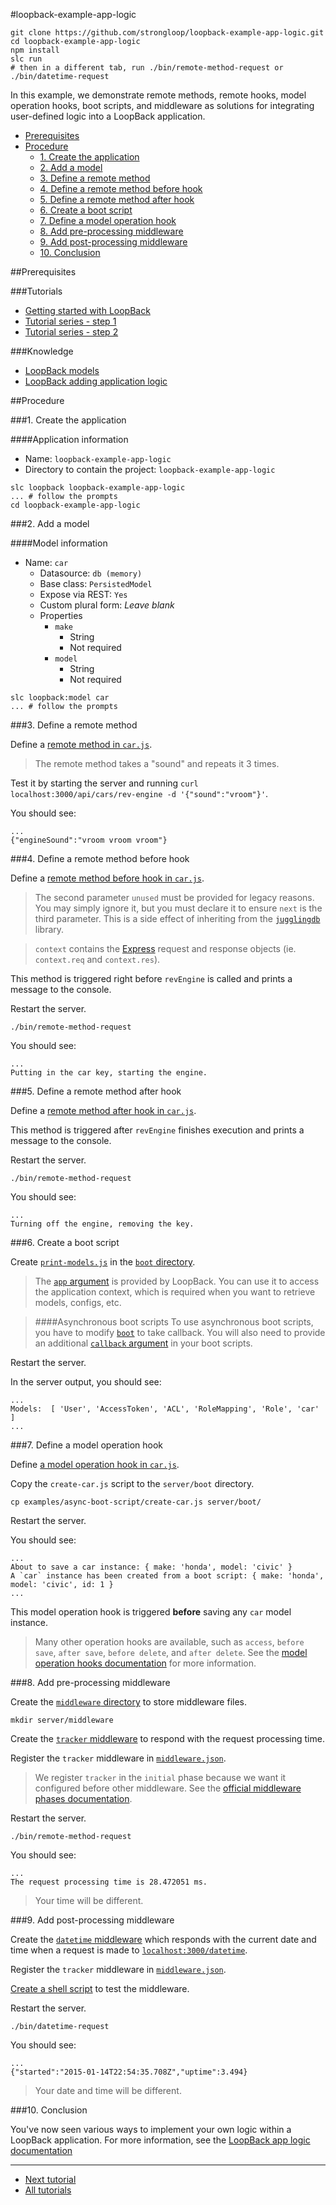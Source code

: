 #loopback-example-app-logic

```
git clone https://github.com/strongloop/loopback-example-app-logic.git
cd loopback-example-app-logic
npm install
slc run
# then in a different tab, run ./bin/remote-method-request or ./bin/datetime-request
```

In this example, we demonstrate remote methods, remote hooks, model operation hooks, boot scripts, and middleware as solutions for integrating user-defined logic into a LoopBack application.

- [Prerequisites](#prerequisites)
- [Procedure](#procedure)
  - [1. Create the application](#1-create-the-application)
  - [2. Add a model](#2-add-a-model)
  - [3. Define a remote method](#3-define-a-remote-method)
  - [4. Define a remote method before hook](#4-define-a-remote-method-before-hook)
  - [5. Define a remote method after hook](#5-define-a-remote-method-after-hook)
  - [6. Create a boot script](#6-create-a-boot-script)
  - [7. Define a model operation hook](#7-define-a-model-operation-hook)
  - [8. Add pre-processing middleware](#8-add-pre-processing-middleware)
  - [9. Add post-processing middleware](#9-add-post-processing-middleware)
  - [10. Conclusion](#10-conclusion)

##Prerequisites

###Tutorials

- [Getting started with LoopBack](http://docs.strongloop.com/display/LB/Getting+started+with+LoopBack)
- [Tutorial series - step 1](https://github.com/strongloop/loopback-example#step-one---the-basics)
- [Tutorial series - step 2](https://github.com/strongloop/loopback-example#step-two---relations-and-filter)

###Knowledge

- [LoopBack models](http://docs.strongloop.com/display/LB/Defining+models)
- [LoopBack adding application logic](http://docs.strongloop.com/display/LB/Adding+application+logic)

##Procedure

###1. Create the application

####Application information

- Name: `loopback-example-app-logic`
- Directory to contain the project: `loopback-example-app-logic`

```
slc loopback loopback-example-app-logic
... # follow the prompts
cd loopback-example-app-logic
```

###2. Add a model

####Model information
- Name: `car`
  - Datasource: `db (memory)`
  - Base class: `PersistedModel`
  - Expose via REST: `Yes`
  - Custom plural form: *Leave blank*
  - Properties
    - `make`
      - String
      - Not required
    - `model`
      - String
      - Not required

```
slc loopback:model car
... # follow the prompts
```

###3. Define a remote method

Define a [remote method in `car.js`](/common/models/car.js#L2-L13).

> The remote method takes a "sound" and repeats it 3 times.

Test it by starting the server and running `curl localhost:3000/api/cars/rev-engine -d '{"sound":"vroom"}'`.

You should see:

```
...
{"engineSound":"vroom vroom vroom"}
```

###4. Define a remote method before hook

Define a [remote method before hook in `car.js`](/common/models/car.js#L15-L19).

> The second parameter `unused` must be provided for legacy reasons. You may simply ignore it, but you must declare it to ensure `next` is the third parameter. This is a side effect of inheriting from the [`jugglingdb`](https://github.com/1602/jugglingdb) library.

> `context` contains the [Express](http://expressjs.com/) request and response objects (ie. `context.req` and `context.res`).

This method is triggered right before `revEngine` is called and prints a message to the console.

Restart the server.

```
./bin/remote-method-request
```

You should see:

```
...
Putting in the car key, starting the engine.
```

###5. Define a remote method after hook

Define a [remote method after hook in `car.js`](/common/models/car.js#L21-L25).

This method is triggered after `revEngine` finishes execution and prints a message to the console.

Restart the server.

```
./bin/remote-method-request
```

You should see:

```
...
Turning off the engine, removing the key.
```

###6. Create a boot script

Create [`print-models.js`](/server/boot/print-models.js) in the [`boot` directory](/server/boot).

> The [`app` argument](/server/boot/print-models.js#L1) is provided by LoopBack. You can use it to access the application context, which is required when you want to retrieve models, configs, etc.

> ####Asynchronous boot scripts
> To use asynchronous boot scripts, you have to modify [`boot`](/examples/async-boot-scripts/server.js#L1) to take  callback. You will also need to provide an additional [`callback` argument](/examples/async-boot-script/create-car.js#L1) in your boot scripts.

Restart the server.

In the server output, you should see:

```
...
Models:  [ 'User', 'AccessToken', 'ACL', 'RoleMapping', 'Role', 'car' ]
...
```

###7. Define a model operation hook

Define [a model operation hook in `car.js`](/common/models/car.js#L27-L35).

Copy the `create-car.js` script to the `server/boot` directory.

```
cp examples/async-boot-script/create-car.js server/boot/
```

Restart the server.

You should see:

```
...
About to save a car instance: { make: 'honda', model: 'civic' }
A `car` instance has been created from a boot script: { make: 'honda', model: 'civic', id: 1 }
...
```

This model operation hook is triggered **before** saving any `car` model instance.

> Many other operation hooks are available, such as `access`, `before save`, `after save`, `before delete`, and `after delete`. See the [model operation hooks documentation](http://docs.strongloop.com/display/public/LB/Operation+hooks) for more information.

###8. Add pre-processing middleware

Create the [`middleware` directory](/server/middleware) to store middleware
files.

```
mkdir server/middleware
```

Create the [`tracker` middleware](/server/middleware/tracker.js) to respond with
the request processing time.

Register the `tracker` middleware in [`middleware.json`](https://github.com/strongloop/loopback-example-app-logic/blob/master/server/middleware.json#L7).

> We register `tracker` in the `initial` phase because we want it configured before other middleware. See the [official middleware phases documentation](http://docs.strongloop.com/display/LB/Defining+middleware#Definingmiddleware-Middlewarephases).

Restart the server.

```
./bin/remote-method-request
```

You should see:

```
...
The request processing time is 28.472051 ms.
```

> Your time will be different.

###9. Add post-processing middleware

Create the [`datetime` middleware](/server/middleware/datetime.js) which responds with the current date and time when a request is made to [`localhost:3000/datetime`](http://localhost:3000/datetime).

Register the `tracker` middleware in [`middleware.json`](https://github.com/strongloop/loopback-example-app-logic/blob/master/server/middleware.json#L19-L21).

[Create a shell script](/bin/datetime-request) to test the middleware.

Restart the server.

```
./bin/datetime-request
```

You should see:

```
...
{"started":"2015-01-14T22:54:35.708Z","uptime":3.494}
```

> Your date and time will be different.

###10. Conclusion

You've now seen various ways to implement your own logic within a LoopBack application. For more information, see the [LoopBack app logic documentation](http://docs.strongloop.com/display/LB/Adding+application+logic)

---

- [Next tutorial][next-tutorial]
- [All tutorials][all-tutorials]

[all-tutorials]: https://github.com/strongloop/loopback-example
[explorer]: http://localhost:3000/explorer
[localhost]: http://localhost:3000
[next-tutorial]: https://github.com/strongloop/loopback-example-access-control
